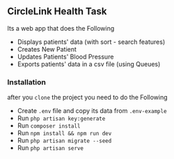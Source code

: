 ## CircleLink Health Task 
Its a web app that does the Following

* Displays patients' data (with sort - search features)
* Creates New Patient 
* Updates Patients' Blood Pressure
* Exports patients' data in a csv file (using Queues)

### Installation

after you `clone` the project you need to do the Following

* Create `.env` file and copy its data from `.env-example`
* Run `php artisan key:generate`
* Run `composer install`
* Run `npm install && npm run dev`
* Run `php artisan migrate --seed`
* Run `php artisan serve`

